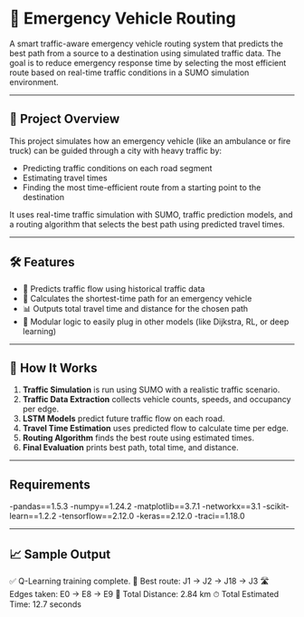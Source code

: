 # 🚨 Emergency Vehicle Routing

A smart traffic-aware emergency vehicle routing system that predicts the best path from a source to a destination using simulated traffic data. The goal is to reduce emergency response time by selecting the most efficient route based on real-time traffic conditions in a SUMO simulation environment.

---

## 📌 Project Overview

This project simulates how an emergency vehicle (like an ambulance or fire truck) can be guided through a city with heavy traffic by:
- Predicting traffic conditions on each road segment
- Estimating travel times
- Finding the most time-efficient route from a starting point to the destination

It uses real-time traffic simulation with SUMO, traffic prediction models, and a routing algorithm that selects the best path using predicted travel times.

---

## 🛠️ Features

- 🔁 Predicts traffic flow using historical traffic data
- 📍 Calculates the shortest-time path for an emergency vehicle
- 📊 Outputs total travel time and distance for the chosen path
- 🧠 Modular logic to easily plug in other models (like Dijkstra, RL, or deep learning)

---

## 🧪 How It Works

1. **Traffic Simulation** is run using SUMO with a realistic traffic scenario.
2. **Traffic Data Extraction** collects vehicle counts, speeds, and occupancy per edge.
3. **LSTM Models** predict future traffic flow on each road.
4. **Travel Time Estimation** uses predicted flow to calculate time per edge.
5. **Routing Algorithm** finds the best route using estimated times.
6. **Final Evaluation** prints best path, total time, and distance.

---

## Requirements

-pandas==1.5.3
-numpy==1.24.2
-matplotlib==3.7.1
-networkx==3.1
-scikit-learn==1.2.2
-tensorflow==2.12.0
-keras==2.12.0
-traci==1.18.0

---

## 📈 Sample Output

✅ Q-Learning training complete.
🚓 Best route: J1 -> J2 -> J18 -> J3
🛣️ Edges taken: E0 -> E8 -> E9
📏 Total Distance: 2.84 km
⏱ Total Estimated Time: 12.7 seconds
